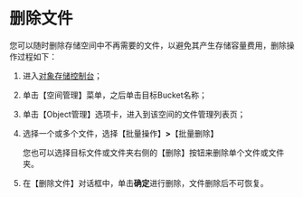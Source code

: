 # 删除文件

您可以随时删除存储空间中不再需要的文件，以避免其产生存储容量费用，删除操作过程如下：

1. 进入[对象存储控制台](https://oss-console.jdcloud.com/space)；

2. 单击【空间管理】菜单，之后单击目标Bucket名称；

3. 单击【Object管理】选项卡，进入到该空间的文件管理列表页；

4. 选择一个或多个文件，选择【批量操作】**>**【批量删除】

   您也可以选择目标文件或文件夹右侧的【删除】按钮来删除单个文件或文件夹。

5. 在【删除文件】对话框中，单击**确定**进行删除，文件删除后不可恢复。

